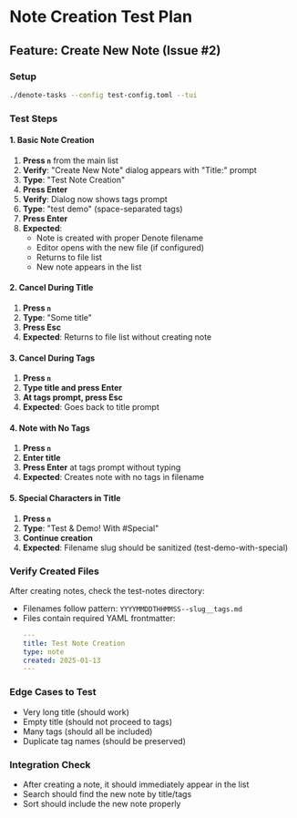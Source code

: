 # Note Creation Test Plan

## Feature: Create New Note (Issue #2)

### Setup
```bash
./denote-tasks --config test-config.toml --tui
```

### Test Steps

#### 1. Basic Note Creation
1. **Press `n`** from the main list
2. **Verify**: "Create New Note" dialog appears with "Title:" prompt
3. **Type**: "Test Note Creation"
4. **Press Enter**
5. **Verify**: Dialog now shows tags prompt
6. **Type**: "test demo"  (space-separated tags)
7. **Press Enter**
8. **Expected**:
   - Note is created with proper Denote filename
   - Editor opens with the new file (if configured)
   - Returns to file list
   - New note appears in the list

#### 2. Cancel During Title
1. **Press `n`**
2. **Type**: "Some title"
3. **Press Esc**
4. **Expected**: Returns to file list without creating note

#### 3. Cancel During Tags
1. **Press `n`**
2. **Type title and press Enter**
3. **At tags prompt, press Esc**
4. **Expected**: Goes back to title prompt

#### 4. Note with No Tags
1. **Press `n`**
2. **Enter title**
3. **Press Enter** at tags prompt without typing
4. **Expected**: Creates note with no tags in filename

#### 5. Special Characters in Title
1. **Press `n`**
2. **Type**: "Test & Demo! With #Special"
3. **Continue creation**
4. **Expected**: Filename slug should be sanitized (test-demo-with-special)

### Verify Created Files

After creating notes, check the test-notes directory:
- Filenames follow pattern: `YYYYMMDDTHHMMSS--slug__tags.md`
- Files contain required YAML frontmatter:
  ```yaml
  ---
  title: Test Note Creation
  type: note
  created: 2025-01-13
  ---
  ```

### Edge Cases to Test
- Very long title (should work)
- Empty title (should not proceed to tags)
- Many tags (should all be included)
- Duplicate tag names (should be preserved)

### Integration Check
- After creating a note, it should immediately appear in the list
- Search should find the new note by title/tags
- Sort should include the new note properly